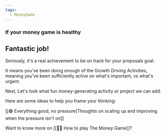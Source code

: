 ```yaml
---
tags:
  - MoneyGame
---
```

### If your money game is healthy
## Fantastic job! 
Seriously, it's a real achievement to be on track for your proposals goal. 

It means you've been doing enough of the Growth Driving Activities, meaning you've been sufficiently active on what's important, vs what's urgent. 

Next, Let's look what fun money-generating activity or project we can add. 

Here are some ideas to help you frame your thinking:

[[🟢 Everything good, no pressure|Thoughts on scaling up and improving when the pressure isn't on]]

Want to know more on [[👨‍🎓 How to play The Money Game]]?
 